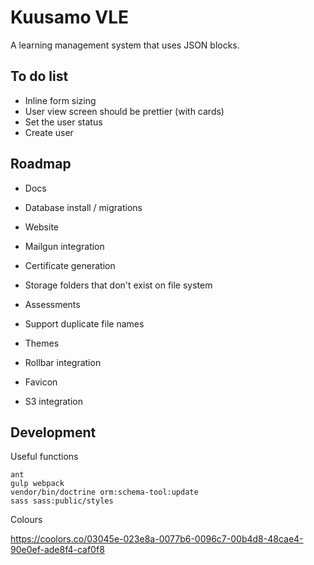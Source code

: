 Kuusamo VLE
===========

A learning management system that uses JSON blocks.


To do list
----------

* Inline form sizing
* User view screen should be prettier (with cards)
* Set the user status
* Create user


Roadmap
-------

* Docs
* Database install / migrations
* Website

* Mailgun integration
* Certificate generation
* Storage folders that don't exist on file system
* Assessments
* Support duplicate file names
* Themes
* Rollbar integration
* Favicon
* S3 integration


Development
-----------

Useful functions

    ant
    gulp webpack
    vendor/bin/doctrine orm:schema-tool:update
    sass sass:public/styles

Colours

https://coolors.co/03045e-023e8a-0077b6-0096c7-00b4d8-48cae4-90e0ef-ade8f4-caf0f8
